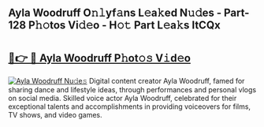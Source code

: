## Ayla Woodruff O𝚗𝚕yf𝚊ns L𝚎a𝚔ed N𝚞𝚍es - Part-128 P𝚑𝚘tos Vi𝚍𝚎o - H𝚘𝚝 Part L𝚎a𝚔s ItCQx

# <h2><a href="http://kfefdh.oniu.top/?m=Ayla+Woodruff">🔗👉 🔴 Ayla Woodruff P𝚑ot𝚘𝚜 V𝚒d𝚎o</a></h2>

[![Ayla Woodruff Nu𝚍e𝚜](https://i.imgur.com/0qMVB7G.gif)](http://kfefdh.oniu.top/?m=Ayla+Woodruff)
Digital content creator Ayla Woodruff, famed for sharing dance and lifestyle ideas, through performances and personal vlogs on social media. Skilled voice actor Ayla Woodruff, celebrated for their exceptional talents and accomplishments in providing voiceovers for films, TV shows, and video games.  

